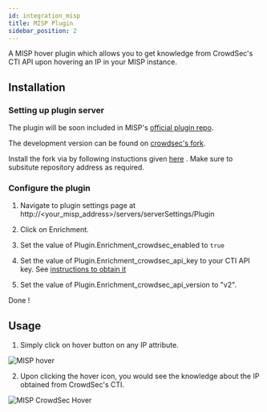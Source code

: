 ```yaml
---
id: integration_misp
title: MISP Plugin
sidebar_position: 2
---
```


A MISP hover plugin which allows you to get knowledge from CrowdSec's CTI API upon hovering an IP in your MISP instance.

## Installation

### Setting up plugin server

The plugin will be soon included in MISP's [official plugin repo](https://github.com/MISP/misp-modules).

The development version can be found on [crowdsec's fork](https://github.com/crowdsecurity/misp-modules).

Install the fork via by following instuctions given [here](https://github.com/MISP/misp-modules#how-to-install-and-start-misp-modules-in-a-python-virtualenv-recommended)
. Make sure to subsitute repository address as required.

### Configure the plugin

1. Navigate to plugin settings page at http://<your_misp_address>/servers/serverSettings/Plugin

2. Click on Enrichment.

3. Set the value of Plugin.Enrichment_crowdsec_enabled to `true`

4. Set the value of Plugin.Enrichment_crowdsec_api_key to your CTI API key. See [instructions to obtain it](/docs/next/cti_api/getting_started)

5. Set the value of Plugin.Enrichment_crowdsec_api_version to "v2".

Done !


## Usage

1. Simply click on hover button on any IP attribute.

![MISP hover](/img/misp_hover.png)

2. Upon clicking the hover icon, you would see the knowledge about the IP obtained from CrowdSec's CTI.

![MISP CrowdSec Hover](/img/misp_crowdsec_knowledge.png)


